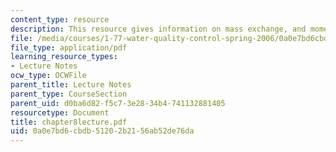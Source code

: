 ```yaml
---
content_type: resource
description: This resource gives information on mass exchange, and momentum transfer.
file: /media/courses/1-77-water-quality-control-spring-2006/0a0e7bd6cbdb51202b2156ab52de76da_chapter8lecture.pdf
file_type: application/pdf
learning_resource_types:
- Lecture Notes
ocw_type: OCWFile
parent_title: Lecture Notes
parent_type: CourseSection
parent_uid: d0ba6d82-f5c7-3e28-34b4-741132881405
resourcetype: Document
title: chapter8lecture.pdf
uid: 0a0e7bd6-cbdb-5120-2b21-56ab52de76da
---
```

